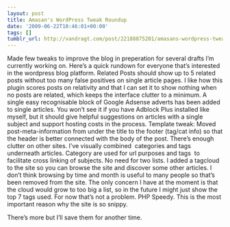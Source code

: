 ```yaml
---
layout: post
title: Amasan's WordPress Tweak Roundup
date: '2009-06-22T10:46:01+00:00'
tags: []
tumblr_url: http://vandragt.com/post/22188875201/amasans-wordpress-tweak-roundup
---
```

Made few tweaks to improve the blog in preperation for several drafts I’m currently working on. Here’s a quick rundown for everyone that’s interested in the wordpress blog platform.
Related Posts should show up to 5 related posts without too many false positives on single article pages. I like how this plugin scores posts on relativity and that I can set it to show nothing when no posts are related, which keeps the interface clutter to a minimum.
	A single easy recognisable block of Google Adsense adverts has been added to single articles. You won’t see it if you have Adblock Plus installed like myself, but it should give helpful suggestions on articles with a single subject and support hosting costs in the process.
	Template tweak: Moved post-meta-information from under the title to the footer (tag/cat info) so that the header is better connected with the body of the post. There’s enough clutter on other sites.
	I’ve visually combined  categories and tags underneath articles. Category are used for url purposes and tags  to facilitate cross linking of subjects. No need for two lists.
	I added a tagcloud to the site so you can browse the site and discover some other articles. I don’t think browsing by time and month is useful to many people so that’s been removed from the site. The only concern I have at the moment is that the cloud would grow to too big a list, so in the future I might just show the top 7 tags used. For now that’s not a problem.
	PHP Speedy. This is the most important reason why the site is so snippy.

There’s more but I’ll save them for another time.
